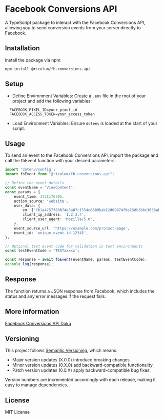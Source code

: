 # Facebook Conversions API

A TypeScript package to interact with the Facebook Conversions API, allowing you to send conversion events from your server directly to Facebook.

## Installation

Install the package via npm:

```npm
npm install @riculum/fb-conversions-api
```

## Setup

- Define Environment Variables: Create a `.env` file in the root of your project and add the following variables:
```dotenv
  FACEBOOK_PIXEL_ID=your_pixel_id
  FACEBOOK_ACCESS_TOKEN=your_access_token
  ```
- Load Environment Variables: Ensure `dotenv` is loaded at the start of your script.

## Usage

To send an event to the Facebook Conversions API, import the package and call the fbEvent function with your desired parameters.

```ts
import 'dotenv/config';
import fbEvent from "@riculum/fb-conversions-api";

// Define the event details
const eventName = 'ViewContent';
const params = {
    event_time: 1731176705,
    action_source: 'website',
    user_data: {
        em: ['fb1a4757f83b74e5a87c1554c8689bab12d09674f9e15db366c3636ab452004c'],
        client_ip_address: '1.2.3.4',
        client_user_agent: 'Mozilla/5.0',
    },
    event_source_url: 'https://example.com/product-page',
    event_id: 'unique-event-id-12345',
};

// Optional test event code for validation in test environments
const testEventCode = 'TESTxxxxx';

const response = await fbEvent(eventName, params, testEventCode);
console.log(response);
```

## Response
The function returns a JSON response from Facebook, which includes the status and any error messages if the request fails.

## More information
[Facebook Conversions API Doku](https://developers.facebook.com/docs/marketing-api/conversions-api)

## Versioning
This project follows [Semantic Versioning](https://semver.org/), which means:

- Major version updates (X.0.0) introduce breaking changes. 
- Minor version updates (0.X.0) add backward-compatible functionality.
- Patch version updates (0.0.X) apply backward-compatible bug fixes.

Version numbers are incremented accordingly with each release, making it easy to manage dependencies.

## License
MIT License
